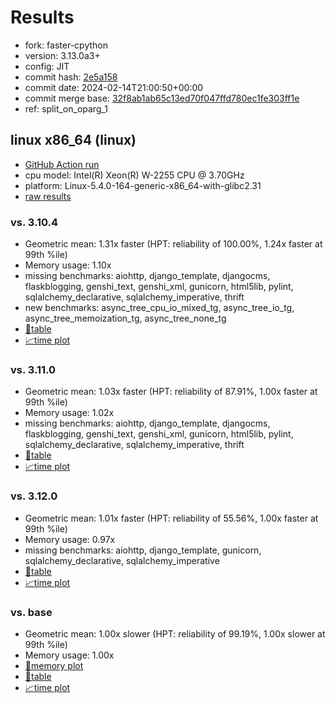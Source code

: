 # Results

- fork: faster-cpython
- version: 3.13.0a3+
- config: JIT
- commit hash: [2e5a158](https://github.com/faster%2dcpython/cpython/commit/2e5a158)
- commit date: 2024-02-14T21:00:50+00:00
- commit merge base: [32f8ab1ab65c13ed70f047ffd780ec1fe303ff1e](https://github.com/faster%2dcpython/cpython/commit/32f8ab1ab65c13ed70f047ffd780ec1fe303ff1e)
- ref: split_on_oparg_1

## linux x86_64 (linux)

- [GitHub Action run](https://github.com/faster-cpython/benchmarking/actions/runs/7915186139)
- cpu model: Intel(R) Xeon(R) W-2255 CPU @ 3.70GHz
- platform: Linux-5.4.0-164-generic-x86_64-with-glibc2.31
- [raw results](bm-20240214-linux-x86_64-faster%252dcpython-split_on_oparg_1-3.13.0a3%2B-2e5a158.json)

### vs. 3.10.4

- Geometric mean: 1.31x faster (HPT: reliability of 100.00%, 1.24x faster at 99th %ile)
- Memory usage: 1.10x
- missing benchmarks: aiohttp, django_template, djangocms, flaskblogging, genshi_text, genshi_xml, gunicorn, html5lib, pylint, sqlalchemy_declarative, sqlalchemy_imperative, thrift
- new benchmarks: async_tree_cpu_io_mixed_tg, async_tree_io_tg, async_tree_memoization_tg, async_tree_none_tg
- [📄table](bm-20240214-linux-x86_64-faster%252dcpython-split_on_oparg_1-3.13.0a3%2B-2e5a158-vs-3.10.4.md)
- [📈time plot](bm-20240214-linux-x86_64-faster%252dcpython-split_on_oparg_1-3.13.0a3%2B-2e5a158-vs-3.10.4.png)

### vs. 3.11.0

- Geometric mean: 1.03x faster (HPT: reliability of 87.91%, 1.00x faster at 99th %ile)
- Memory usage: 1.02x
- missing benchmarks: aiohttp, django_template, djangocms, flaskblogging, genshi_text, genshi_xml, gunicorn, html5lib, pylint, sqlalchemy_declarative, sqlalchemy_imperative, thrift
- [📄table](bm-20240214-linux-x86_64-faster%252dcpython-split_on_oparg_1-3.13.0a3%2B-2e5a158-vs-3.11.0.md)
- [📈time plot](bm-20240214-linux-x86_64-faster%252dcpython-split_on_oparg_1-3.13.0a3%2B-2e5a158-vs-3.11.0.png)

### vs. 3.12.0

- Geometric mean: 1.01x faster (HPT: reliability of 55.56%, 1.00x faster at 99th %ile)
- Memory usage: 0.97x
- missing benchmarks: aiohttp, django_template, gunicorn, sqlalchemy_declarative, sqlalchemy_imperative
- [📄table](bm-20240214-linux-x86_64-faster%252dcpython-split_on_oparg_1-3.13.0a3%2B-2e5a158-vs-3.12.0.md)
- [📈time plot](bm-20240214-linux-x86_64-faster%252dcpython-split_on_oparg_1-3.13.0a3%2B-2e5a158-vs-3.12.0.png)

### vs. base

- Geometric mean: 1.00x slower (HPT: reliability of 99.19%, 1.00x slower at 99th %ile)
- Memory usage: 1.00x
- [🧠memory plot](bm-20240214-linux-x86_64-faster%252dcpython-split_on_oparg_1-3.13.0a3%2B-2e5a158-vs-base-mem.png)
- [📄table](bm-20240214-linux-x86_64-faster%252dcpython-split_on_oparg_1-3.13.0a3%2B-2e5a158-vs-base.md)
- [📈time plot](bm-20240214-linux-x86_64-faster%252dcpython-split_on_oparg_1-3.13.0a3%2B-2e5a158-vs-base.png)

